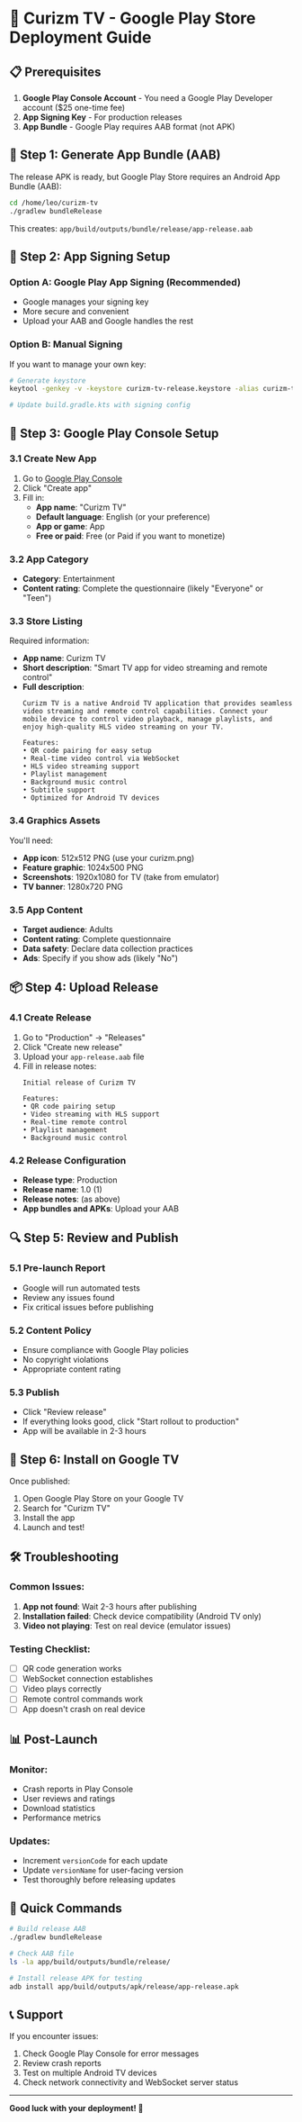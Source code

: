 # 🚀 Curizm TV - Google Play Store Deployment Guide

## 📋 **Prerequisites**

1. **Google Play Console Account** - You need a Google Play Developer account ($25 one-time fee)
2. **App Signing Key** - For production releases
3. **App Bundle** - Google Play requires AAB format (not APK)

## 🔧 **Step 1: Generate App Bundle (AAB)**

The release APK is ready, but Google Play Store requires an Android App Bundle (AAB):

```bash
cd /home/leo/curizm-tv
./gradlew bundleRelease
```

This creates: `app/build/outputs/bundle/release/app-release.aab`

## 🔑 **Step 2: App Signing Setup**

### **Option A: Google Play App Signing (Recommended)**
- Google manages your signing key
- More secure and convenient
- Upload your AAB and Google handles the rest

### **Option B: Manual Signing**
If you want to manage your own key:

```bash
# Generate keystore
keytool -genkey -v -keystore curizm-tv-release.keystore -alias curizm-tv -keyalg RSA -keysize 2048 -validity 10000

# Update build.gradle.kts with signing config
```

## 📱 **Step 3: Google Play Console Setup**

### **3.1 Create New App**
1. Go to [Google Play Console](https://play.google.com/console)
2. Click "Create app"
3. Fill in:
   - **App name**: "Curizm TV"
   - **Default language**: English (or your preference)
   - **App or game**: App
   - **Free or paid**: Free (or Paid if you want to monetize)

### **3.2 App Category**
- **Category**: Entertainment
- **Content rating**: Complete the questionnaire (likely "Everyone" or "Teen")

### **3.3 Store Listing**
Required information:
- **App name**: Curizm TV
- **Short description**: "Smart TV app for video streaming and remote control"
- **Full description**: 
  ```
  Curizm TV is a native Android TV application that provides seamless video streaming and remote control capabilities. Connect your mobile device to control video playback, manage playlists, and enjoy high-quality HLS video streaming on your TV.
  
  Features:
  • QR code pairing for easy setup
  • Real-time video control via WebSocket
  • HLS video streaming support
  • Playlist management
  • Background music control
  • Subtitle support
  • Optimized for Android TV devices
  ```

### **3.4 Graphics Assets**
You'll need:
- **App icon**: 512x512 PNG (use your curizm.png)
- **Feature graphic**: 1024x500 PNG
- **Screenshots**: 1920x1080 for TV (take from emulator)
- **TV banner**: 1280x720 PNG

### **3.5 App Content**
- **Target audience**: Adults
- **Content rating**: Complete questionnaire
- **Data safety**: Declare data collection practices
- **Ads**: Specify if you show ads (likely "No")

## 📦 **Step 4: Upload Release**

### **4.1 Create Release**
1. Go to "Production" → "Releases"
2. Click "Create new release"
3. Upload your `app-release.aab` file
4. Fill in release notes:
   ```
   Initial release of Curizm TV
   
   Features:
   • QR code pairing setup
   • Video streaming with HLS support
   • Real-time remote control
   • Playlist management
   • Background music control
   ```

### **4.2 Release Configuration**
- **Release type**: Production
- **Release name**: 1.0 (1)
- **Release notes**: (as above)
- **App bundles and APKs**: Upload your AAB

## 🔍 **Step 5: Review and Publish**

### **5.1 Pre-launch Report**
- Google will run automated tests
- Review any issues found
- Fix critical issues before publishing

### **5.2 Content Policy**
- Ensure compliance with Google Play policies
- No copyright violations
- Appropriate content rating

### **5.3 Publish**
- Click "Review release"
- If everything looks good, click "Start rollout to production"
- App will be available in 2-3 hours

## 📱 **Step 6: Install on Google TV**

Once published:
1. Open Google Play Store on your Google TV
2. Search for "Curizm TV"
3. Install the app
4. Launch and test!

## 🛠 **Troubleshooting**

### **Common Issues:**
1. **App not found**: Wait 2-3 hours after publishing
2. **Installation failed**: Check device compatibility (Android TV only)
3. **Video not playing**: Test on real device (emulator issues)

### **Testing Checklist:**
- [ ] QR code generation works
- [ ] WebSocket connection establishes
- [ ] Video plays correctly
- [ ] Remote control commands work
- [ ] App doesn't crash on real device

## 📊 **Post-Launch**

### **Monitor:**
- Crash reports in Play Console
- User reviews and ratings
- Download statistics
- Performance metrics

### **Updates:**
- Increment `versionCode` for each update
- Update `versionName` for user-facing version
- Test thoroughly before releasing updates

## 🎯 **Quick Commands**

```bash
# Build release AAB
./gradlew bundleRelease

# Check AAB file
ls -la app/build/outputs/bundle/release/

# Install release APK for testing
adb install app/build/outputs/apk/release/app-release.apk
```

## 📞 **Support**

If you encounter issues:
1. Check Google Play Console for error messages
2. Review crash reports
3. Test on multiple Android TV devices
4. Check network connectivity and WebSocket server status

---

**Good luck with your deployment! 🚀**
